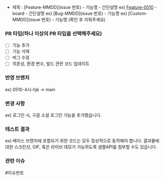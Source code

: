 - 제목 : [Feature-MMDD](issue 번호) - 기능명 - 간단설명
  ex) [Feature-0510](#3) - board - 간단설명
  ex) [Bug-MMDD](issue 번호) - 기능명
  ex) [Custom-MMDD](issue 번호) - 기능명
  (확인 후 지워주세요)

### PR 타입(하나 이상의 PR 타입을 선택해주세요)
- [ ] 기능 추가
- [ ] 기능 삭제
- [ ] 버그 수정
- [ ] 의존성, 환경 변수, 빌드 관련 코드 업데이트

### 반영 브랜치
ex) 0510-4시-hjk -> main

### 변경 사항
ex) 로그인 시, 구글 소셜 로그인 기능을 추가했습니다.

### 테스트 결과
ex) 베이스 브랜치에 포함되기 위한 코드는 모두 정상적으로 동작해야 합니다. 결과물에 대한 스크린샷, GIF, 혹은 라이브 데모가 가능하도록 샘플API를 첨부할 수도 있습니다.

### 관련 이슈
<!-- 관련있는 이슈 번호(#000)을 적어주세요. 
     해당 pull request merge와 함께 이슈를 닫으려면 
     closed #이슈 번호를 적어주세요 -->
#이슈번호
